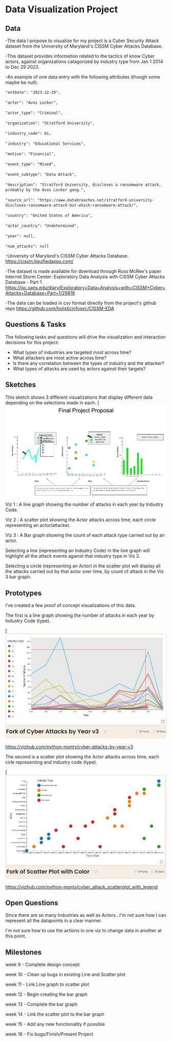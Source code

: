 # Data Visualization Project

## Data

-The data I propose to visualize for my project is a Cyber Security Attack dataset from the University of Maryland's CISSM Cyber Attacks Database.

-This dataset provides information related to the tactics of know Cyber actors, against organizations catagorized by industry type from Jan 1 2014 to Dec 29 2023. 

-An example of one data entry with the following attributes (though some maybe be null):

    "evtDate": "2023-12-29",
    
    "actor": "Avos Locker",
    
    "actor_type": "Criminal",
    
    "organization": "Stratford University",
    
    "industry_code": 61,
    
    "industry": "Educational Services",
    
    "motive": "Financial",
    
    "event_type": "Mixed",
    
    "event_subtype": "Data Attack",
    
    "description": "Stratford University, discloses a ransomware attack, probably by the Avos Locker gang.",
    
    "source_url": "https://www.databreaches.net/stratford-university-discloses-ransomware-attack-but-which-ransomware-attack/",
    
    "country": "United States of America",
    
    "actor_country": "Undetermined",
    
    "year": null,
    
    "num_attacks": null
    
    
-University of Maryland's CISSM Cyber Attacks Database.
  https://cissm.liquifiedapps.com/
  
-The dataset is made available for download through Russ McRee's paper Internet Storm Center: Exploratory Data Analysis with CISSM Cyber Attacks Database - Part 1
  https://isc.sans.edu/diary/Exploratory+Data+Analysis+with+CISSM+Cyber+Attacks+Database+Part+1/29816
  
-The data can be loaded in csv format directly from the project's github repo
  https://github.com/holisticinfosec/CISSM-EDA

## Questions & Tasks

The following tasks and questions will drive the visualization and interaction decisions for this project:

 * What types of industries are targeted most across time?
 * What attackers are most active across time?
 * Is there any correlation between the types of industry and the attacker?
 * What types of attacks are used by actors against their targets?

## Sketches
This sketch shows 3 different visualizations that display different data depending on the selections made in each. 
[![image](VizFinalProjectConceptv2.png)

Viz 1 : A line graph showing the number of attacks in each year by Industry Code.

Viz 2 : A scatter plot showing the Actor attacks across time, each circle representing an actor/attacker.

Viz 3 : A Bar graph showing the count of each attack type carried out by an actor.

Selecting a line (representing an Industry Code) in the line graph will highlight all the attack events against that industry type in Viz 2.

Selecting a circle (representing an Actor) in the scatter plot will display all the attacks carried out by that actor over time, by count of attack in the Viz 3 bar graph. 


## Prototypes

I’ve created a few proof of concept visualizations of this data. 

The first is a line graph showing the number of attacks in each year by Industry Code (type).

[![image](image.png)

https://vizhub.com/python-monty/cyber-attacks-by-year-v3

The second is a scatter plot showing the Actor attacks across time, each cirle representing and industry code (type).

[![image](ScatterPlot.png)

https://vizhub.com/python-monty/cyber_attack_scatterplot_with_legend


## Open Questions

Since there are so many Industries as well as Actors...I'm not sure how I can represent all the datapoints in a clear manner.

I'm not sure how to use the actions in one viz to change data in another at this point. 

## Milestones
week 9 - Complete design concept

week 10 - Clean up bugs in existing Line and Scatter plot

week 11 - Link Line graph to scatter plot

week 12 - Begin creating the bar graph

week 13 - Complete the bar graph

week 14 - Link the scatter plot to the bar graph

week 15 - Add any new functionality if possible

week 16 - Fix bugs/Finish/Present Project
